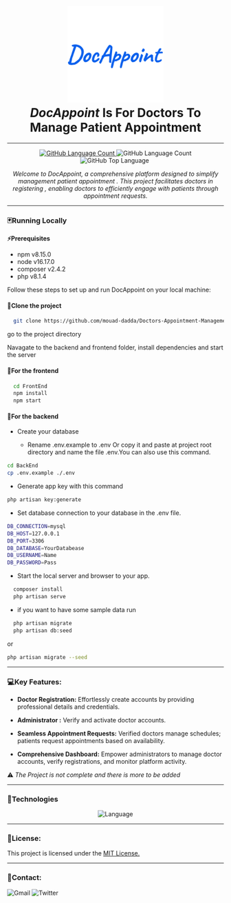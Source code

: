<h1 align="center">
  <img alt="logo" src="./FrontEnd/public/img/logo.png" width="224px"/><br/> <em>DocAppoint</em> Is For Doctors To Manage Patient Appointment
</h1>

---

<p align="center">

<a href="./LICENSE" >  
  <img alt="GitHub Language Count" src="https://img.shields.io/github/license/mouad-dadda/Doctors-Appointment-Management?style=for-the-badge&color=0085CA" />
</a>

  <img alt="GitHub Language Count" src="https://img.shields.io/github/languages/count/mouad-dadda/Doctors-Appointment-Management?style=for-the-badge&color=0033FF" />

  <img alt="GitHub Top Language" src="https://img.shields.io/github/languages/top/mouad-dadda/Doctors-Appointment-Management?style=for-the-badge&color=00ACC1" />

  <img alt="" src="https://img.shields.io/github/repo-size/mouad-dadda/Doctors-Appointment-Management?style=for-the-badge&color=1877F2" />


</p>

<p align="center"><em> Welcome to DocAppoint, a comprehensive platform designed to simplify management patient appointment . This project facilitates doctors in registering , enabling doctors to efficiently engage with patients through appointment requests.</em> </p>

<hr>

###  🃏Running Locally

**⚡Prerequisites**

- npm v8.15.0
- node v16.17.0
- composer v2.4.2
- php v8.1.4

Follow these steps to set up and run DocAppoint on your local machine:

#### 📌Clone the project

```bash
  git clone https://github.com/mouad-dadda/Doctors-Appointment-Management.git
```

go to the project directory

Navagate to the backend and frontend folder, install dependencies and start the server

#### 📌For the frontend

```bash
  cd FrontEnd
  npm install
  npm start
```

#### 📌For the backend

- Create your database

  - Rename .env.example to .env Or copy it and paste at project root directory and name the file .env.You can also use this command.

```bash
cd BackEnd
cp .env.example ./.env
```

- Generate app key with this command

```bash
php artisan key:generate
```

- Set database connection to your database in the .env file.

```bash
DB_CONNECTION=mysql
DB_HOST=127.0.0.1
DB_PORT=3306
DB_DATABASE=YourDatabease
DB_USERNAME=Name
DB_PASSWORD=Pass
```

- Start the local server and browser to your app.

```bash
  composer install
  php artisan serve
```

- if you want to have some sample data run

```bash
  php artisan migrate
  php artisan db:seed
```

or

```bash
php artisan migrate --seed
```

<hr>

### 💻Key Features:

- **Doctor Registration:** Effortlessly create accounts by providing professional details and credentials.

- **Administrator :** Verify and activate doctor accounts.

- **Seamless Appointment Requests:** Verified doctors manage schedules; patients request appointments based on availability.

- **Comprehensive Dashboard:** Empower administrators to manage doctor accounts, verify registrations, and monitor platform activity.

⚠ <em> The Project is not complete and there is more to be added </em>

<hr>

### 🌙Technologies

<p align="center">
    <img src="https://skillicons.dev/icons?i=laravel,react,redux,mysql,tailwind"  alt=" Language" />
</p>

<hr>

### 📃License:

This project is licensed under the <a href="./LICENSE">MIT License.</a>

<hr>

### 📩Contact:

  <img src="https://img.shields.io/badge/Gmail-D14836?style=for-the-badge&logo=gmail&logoColor=white"  alt="Gmail" />

  <img src="https://img.shields.io/badge/Twitter-1DA1F2?style=for-the-badge&logo=twitter&logoColor=white"  alt="Twitter" />

